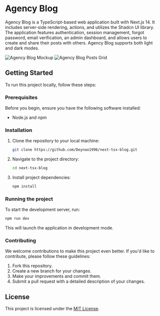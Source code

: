 # Agency Blog

Agency Blog is a TypeScript-based web application built with Next.js 14. It includes server-side rendering, actions, and utilizes the Shadcn UI library. The application features authentication, session management, forgot password, email verification, an admin dashboard, and allows users to create and share their posts with others. Agency Blog supports both light and dark modes.

![Agency Blog Mockup](https://res.cloudinary.com/dkl9cqqui/image/upload/v1709870863/mock_updated_1_qhazbw.jpg)
![Agency Blog Posts Grid](https://res.cloudinary.com/dkl9cqqui/image/upload/v1710239497/mockup-benta_1_kn6zus.jpg)

## Getting Started

To run this project locally, follow these steps:

### Prerequisites

Before you begin, ensure you have the following software installed:

- Node.js and npm

### Installation

1. Clone the repository to your local machine:

   ```bash
   git clone https://github.com/Deynao1996/next-tsx-blog.git
2. Navigate to the project directory:
   ```bash
   cd next-tsx-blog 
3. Install project dependencies:
   ```bash
   npm install

### Running the project
To start the development server, run:
```bash
npm run dev
```
This will launch the application in development mode.

### Contributing
We welcome contributions to make this project even better. If you'd like to contribute, please follow these guidelines:
1. Fork this repository.
2. Create a new branch for your changes.
3. Make your improvements and commit them.
4. Submit a pull request with a detailed description of your changes.

## License

This project is licensed under the [MIT License](https://github.com/Deynao1996/next-tsx-blog/blob/master/LICENSE.txt).